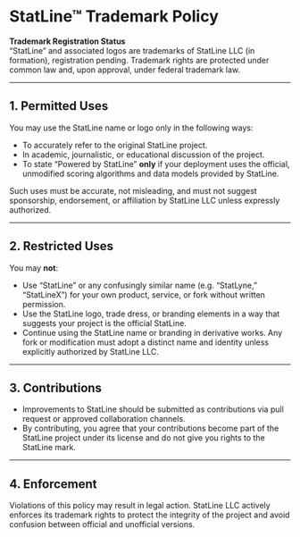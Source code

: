 # StatLine™ Trademark Policy

**Trademark Registration Status**  
“StatLine” and associated logos are trademarks of StatLine LLC (in formation), 
registration pending. Trademark rights are protected under common law and, upon 
approval, under federal trademark law.

---

## 1. Permitted Uses
You may use the StatLine name or logo only in the following ways:
- To accurately refer to the original StatLine project.
- In academic, journalistic, or educational discussion of the project.
- To state “Powered by StatLine” **only** if your deployment uses the official, 
unmodified scoring algorithms and data models provided by StatLine.

Such uses must be accurate, not misleading, and must not suggest sponsorship, 
endorsement, or affiliation by StatLine LLC unless expressly authorized.

---

## 2. Restricted Uses
You may **not**:
- Use “StatLine” or any confusingly similar name (e.g. “StatLyne,” “StatLineX”) 
for your own product, service, or fork without written permission.
- Use the StatLine logo, trade dress, or branding elements in a way that suggests 
your project is the official StatLine.
- Continue using the StatLine name or branding in derivative works. Any fork or 
modification must adopt a distinct name and identity unless explicitly authorized 
by StatLine LLC.

---

## 3. Contributions
- Improvements to StatLine should be submitted as contributions via pull request 
or approved collaboration channels.
- By contributing, you agree that your contributions become part of the StatLine 
project under its license and do not give you rights to the StatLine mark.

---

## 4. Enforcement
Violations of this policy may result in legal action. StatLine LLC actively 
enforces its trademark rights to protect the integrity of the project and 
avoid confusion between official and unofficial versions.